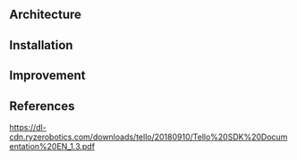 ## Architecture


## Installation

## Improvement



## References

https://dl-cdn.ryzerobotics.com/downloads/tello/20180910/Tello%20SDK%20Documentation%20EN_1.3.pdf
